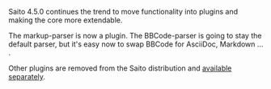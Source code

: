 <!--
title: Saito 4.5.0 released
template: whats-new
date: 2014-11-08
-->

Saito 4.5.0 continues the trend to move functionality into plugins and making the core more extendable.

The markup-parser is now a plugin. The BBCode-parser is going to stay the default parser, but it's easy now to swap BBCode for AsciiDoc, Markdown … .

Other plugins are removed from the Saito distribution and [available separately](saito-plugins).

